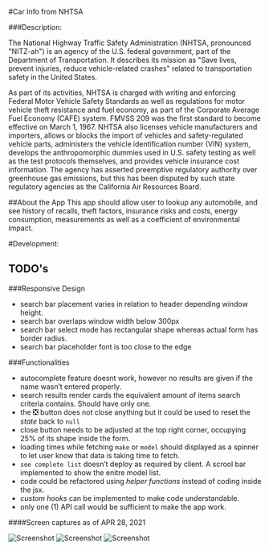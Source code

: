 #Car Info from NHTSA

###Description:

The National Highway Traffic Safety Administration (NHTSA, pronounced "NITZ-ah") is an agency of the U.S. federal government, part of the Department of Transportation. It describes its mission as "Save lives, prevent injuries, reduce vehicle-related crashes" related to transportation safety in the United States.

As part of its activities, NHTSA is charged with writing and enforcing Federal Motor Vehicle Safety Standards as well as regulations for motor vehicle theft resistance and fuel economy, as part of the Corporate Average Fuel Economy (CAFE) system. FMVSS 209 was the first standard to become effective on March 1, 1967. NHTSA also licenses vehicle manufacturers and importers, allows or blocks the import of vehicles and safety-regulated vehicle parts, administers the vehicle identification number (VIN) system, develops the anthropomorphic dummies used in U.S. safety testing as well as the test protocols themselves, and provides vehicle insurance cost information. The agency has asserted preemptive regulatory authority over greenhouse gas emissions, but this has been disputed by such state regulatory agencies as the California Air Resources Board.

##About the App
This app should allow user to lookup any automobile, and see history of recalls, theft factors, insurance risks and costs, energy consumption, measurements as well as a coefficient of environmental impact.

#Development:

## TODO's
###Responsive Design
- search bar placement varies in relation to header depending window height.
- search bar overlaps window width below 300px
- search bar select mode has rectangular shape whereas actual form has border radius.
- search bar placeholder font is too close to the edge

###Functionalities
- autocomplete feature doesnt work, however no results are given if the name wasn’t entered properly.
- search results render cards the equivalent amount of items search criteria contains. Should have only one.
- the ❎ button does not close anything but it could be used to reset the *state* back to `null`
- close button needs to be adjusted at the top right corner, occupying 25% of its shape inside the form.
- loading times while fetching `make` or `model` should displayed as a spinner to let user know that data is taking time to fetch.
- `see complete list` doesn’t deploy as required by client. A scrool bar implemented to show the enitre model list.
- code could be refactored using *helper functions* instead of coding inside the jsx.
- *custom hooks* can be implemented to make code understandable.
- only one (1) API call would be sufficient to make the app work.

####Screen captures as of APR 28, 2021

![Screenshot](/screenCaptures/p1.png)
![Screenshot](/screenCaptures/p2.png)
![Screenshot](/screenCaptures/p3.png)




